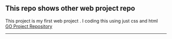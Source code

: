 
##  This repo shows other web project repo 


This project is my first web project . I coding this using just css and html   
    [GO Project Repository ](https://github.com/sedatbilece/my-first-page)
***
